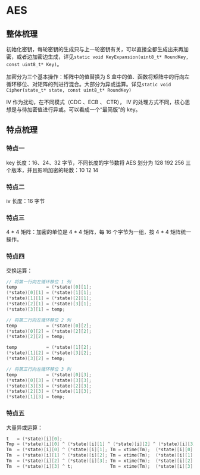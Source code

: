 # AES
## 整体梳理
初始化密钥，每轮密钥的生成只与上一轮密钥有关，可以直接全都生成出来再加密，或者边加密边生成，详见`static void KeyExpansion(uint8_t* RoundKey, const uint8_t* Key)`。

加密分为三个基本操作：矩阵中的值替换为 S 盒中的值、函数将矩阵中的行向左循环移位、对矩阵的列进行混合。大部分为异或运算。详见`static void Cipher(state_t* state, const uint8_t* RoundKey)`

IV 作为扰动，在不同模式（CDC 、ECB 、 CTR）， IV 的处理方式不同，核心思想是与待加密值进行异或。可以看成一个“最简版”的 key。

## 特点梳理

### 特点一
key 长度：16、24、32 字节，不同长度的字节数将 AES 划分为 128 192 256 三个版本，并且影响加密的轮数：10 12 14
### 特点二
iv 长度：16 字节
### 特点三
4 * 4 矩阵：加密的单位是 4 * 4 矩阵，每 16 个字节为一组，按 4 * 4 矩阵统一操作。
### 特点四
交换运算：
```c
// 将第一行向左循环移位 1 列
temp           = (*state)[0][1];
(*state)[0][1] = (*state)[1][1];
(*state)[1][1] = (*state)[2][1];
(*state)[2][1] = (*state)[3][1];
(*state)[3][1] = temp;

// 将第二行向左循环移位 2 列
temp           = (*state)[0][2];
(*state)[0][2] = (*state)[2][2];
(*state)[2][2] = temp;

temp           = (*state)[1][2];
(*state)[1][2] = (*state)[3][2];
(*state)[3][2] = temp;

// 将第三行向左循环移位 3 列
temp           = (*state)[0][3];
(*state)[0][3] = (*state)[3][3];
(*state)[3][3] = (*state)[2][3];
(*state)[2][3] = (*state)[1][3];
(*state)[1][3] = temp;
```
### 特点五
大量异或运算：
```c
t   = (*state)[i][0];
Tmp = (*state)[i][0] ^ (*state)[i][1] ^ (*state)[i][2] ^ (*state)[i][3];
Tm  = (*state)[i][0] ^ (*state)[i][1]; Tm = xtime(Tm);  (*state)[i][0] ^= Tm ^ Tmp;
Tm  = (*state)[i][1] ^ (*state)[i][2]; Tm = xtime(Tm);  (*state)[i][1] ^= Tm ^ Tmp;
Tm  = (*state)[i][2] ^ (*state)[i][3]; Tm = xtime(Tm);  (*state)[i][2] ^= Tm ^ Tmp;
Tm  = (*state)[i][3] ^ t;              Tm = xtime(Tm);  (*state)[i][3] ^= Tm ^ Tmp;
```